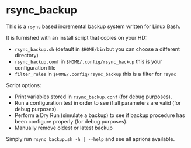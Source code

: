 # rsync_backup

This is a ``rsync`` based incremental backup system written for Linux Bash.

It is furnished with an install script that copies on your HD:

- ``rsync_backup.sh`` (default in ``$HOME/bin`` but you can choose a different directory)
- ``rsync_backup.conf`` in ``$HOME/.config/rsync_backup`` this is your configuration file
- ``filter_rules`` in ``$HOME/.config/rsync_backup`` this is a filter for ``rsync``

Script options:

- Print variables stored in ``rsync_backup.conf`` (for debug purposes).
- Run a configuration test in order to see if all parameters are valid (for debug purposes).
- Perform a Dry Run (simulate a backup) to see if backup procedure has been configure properly (for debug purposes).
- Manually remove oldest or latest backup

Simply run ``rsync_backup.sh -h | --help`` and see all aprions available.
